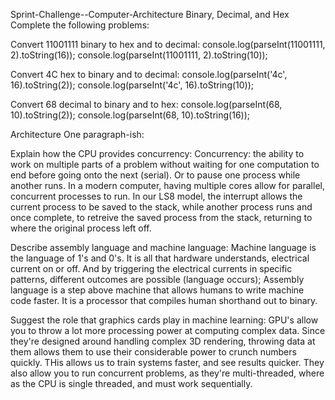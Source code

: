 Sprint-Challenge--Computer-Architecture
Binary, Decimal, and Hex
Complete the following problems:

Convert 11001111 binary to hex and to decimal:
  console.log(parseInt(11001111, 2).toString(16));
  console.log(parseInt(11001111, 2).toString(10));

Convert 4C hex to binary and to decimal:
  console.log(parseInt('4c', 16).toString(2));
  console.log(parseInt('4c', 16).toString(10));

Convert 68 decimal to binary and to hex:
  console.log(parseInt(68, 10).toString(2));
  console.log(parseInt(68, 10).toString(16));

Architecture
One paragraph-ish:

Explain how the CPU provides concurrency:
Concurrency: the ability to work on multiple parts of a problem without waiting for one computation to end before going onto the next (serial). Or to pause one process while another runs. In a modern computer, having multiple cores allow for parallel, concurrent processes to run. In our LS8 model, the interrupt allows the current process to be saved to the stack, while another process runs and once complete, to retreive the saved process from the stack, returning to where the original process left off.


Describe assembly language and machine language:
Machine language is the language of 1's and 0's. It is all that hardware understands, electrical current on or off. And by triggering the electrical currents in specific patterns, different outcomes are possible (language occurs);
Assembly language is a step above machine that allows humans to write machine code faster. It is a processor that compiles human shorthand out to binary.


Suggest the role that graphics cards play in machine learning:
GPU's allow you to throw a lot more processing power at computing complex data. Since they're designed around handling complex 3D rendering, throwing data at them allows them to use their considerable power to crunch numbers quickly. THis allows us to train systems faster, and see results quicker. They also allow you to run concurrent problems, as they're multi-threaded, where as the CPU is single threaded, and must work sequentially.

